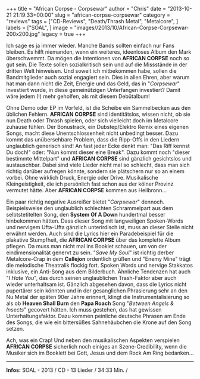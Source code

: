+++
title = "African Corpse - Corpsewar"
author = "Chris"
date = "2013-10-21 21:19:33+00:00"
slug = "african-corpse-corpsewar"
category = "reviews"
tags = ["CD-Reviews", "Death/Thrash Metal", "Metalcore", ]
labels = ["SOAL", ]
image = "images//2013/10/African-Corpse-Corpsewar-200x200.jpg"
legacy = true
+++

Ich sage es ja immer wieder. Manche Bands sollten einfach nur Fans bleiben. Es hilft niemanden, wenn ein weiteres, ideenloses Album den Mark überschwemmt. Da mögen die Intentionen von **AFRICAN CORPSE** noch so gut sein. Die Texte sollen sozialkritisch sein und auf die Missstände in der dritten Welt hinweisen. Und soweit ich mitbekommen habe, sollen die Bandmitglieder auch sozial engagiert sein. Dies in allen Ehren, aber warum hat man dann nicht die Zeit, Energie und das Geld, das in "_Corpsewar_" investiert wurde, in diese gemeinützigen Unterfangen investiert? Damit wäre jedem (!) mehr geholfen, als mit diesem Debütalbum!

Ohne Demo oder EP im Vorfeld, ist die Scheibe ein Sammelbecken aus den üblichen Fehlern. **AFRICAN CORPSE** sind identitätslos, wissen nicht, ob sie nun Death oder Thrash spielen, oder sich vielleicht doch im Metalcore zuhause fühlen. Der Bonustrack, ein Dubstep/Elektro Remix eines eigenen Songs, macht diese Unentschlossenheit nicht unbedingt besser.
Dazu kommt das unübersehbare Problem, dass die Ripp-Offs in den Liedern unglaublich generisch sind! An fast jeder Ecke denkt man: "Das Riff kennst Du doch!" oder: "Nun kommt dieser eine Break". Dazu kommt noch "dieser bestimmte Mittelpart" und **AFRICAN CORPSE** sind gänzlich gesichtslos und austauschbar. Dabei sind viele Lieder nicht mal so schlecht, dass man sich richtig darüber aufregen könnte, sondern sie plätschern nur so an einem vorbei. Ohne wirklich Druck, Energie oder Drive. Musikalische Kleingeistigkeit, die ich persönlich fast schon aus der kölner Provinz vermutet hätte. Aber **AFRICAN CORPSE** kommen aus Heilbronn...

Ein paar richtig negative Ausreißer bietet "_Corpsewar_" dennoch. Beispielsweise den unglaublich schlechten Schrammelpart aus dem selbtstetitelten Song, den **System Of A Down** hundertmal besser hinbekommen hätten. Dass dieser Song mit langweiligen Spoken-Words und nervigem Ufta-Ufta gänzlich unterirdisch ist, muss an dieser Stelle nicht erwähnt werden. Auch sind die Lyrics hier ein Paradebeispiel für die plakative Stumpfheit, die **AFRICAN CORPSE** über das komplette Album pflegen. Da muss man nicht mal ins Booklet schauen, um von der eindimensionalität genervt zu sein.
"_Save My Soul_" ist richtig derber Metalcore-Crap in dem **Callejon** ordentlich grüßen und "Enemy Mine" trägt die melodische Theatralik flockig fort. Spoken Words und nervige Stakkatos inklusive, ein Anti-Song aus dem Bilderbuch.
Ähnliche Tendenzen hat auch "_I Hate You_", das durch seinen unglaublichen Trash-Faktor aber auch wieder unterhaltsam ist. Gänzlich abgesehen davon, dass die Lyrics nicht pupertärer sein könnten und in der gesanglichen Phrasierung sehr an den Nu Metal der späten 90er Jahre erinnert, klingt die Instrumentalisierung so als ob **Heaven Shall Burn** den **Papa Roach** Song "_Between Angels & Insects_" gecovert hätten. Ich muss gestehen, das hat gewissen Unterhaltungsfaktor. Dazu kommen peinliche deutsche Phrasen am Ende des Songs, die wie ein bittersüßes Sahnehäubchen die Krone auf den Song setzen.

Ach, was ein Crap! Und neben den musikalischen Aspekten verspielen **AFRICAN CORPSE** sicherlich noch einiges an Szene-Credibility, wenn die Musiker sich im Booklett bei Gott, Jesus und dem Rock Am Ring bedanken...



---
**Infos:**
SOAL - 2013 / 
CD - 13 Lieder / 34:33 Min. / 
